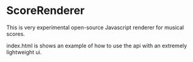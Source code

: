 ScoreRenderer
=============

This is very experimental open-source Javascript renderer for musical scores.

index.html is shows an example of how to use the api with an extremely lightweight ui.
